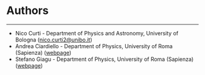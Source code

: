 # Authors #

----------
- Nico Curti - Department of Physics and Astronomy, University of Bologna ([nico.curti2@unibo.it](mailto:nico.curti2@unibo.it))
- Andrea Ciardiello - Department of Physics, University of Roma (Sapienza) ([webpage](https://phd.uniroma1.it/web/ANDREA-CIARDIELLO_nP1268232_IT.aspx))
- Stefano Giagu - Department of Physics, University of Roma (Sapienza) ([webpage](https://gomppublic.uniroma1.it/Docenti/Render.aspx?UID=9b08c277-5de0-4441-b3a6-d8e27d85e52f
))